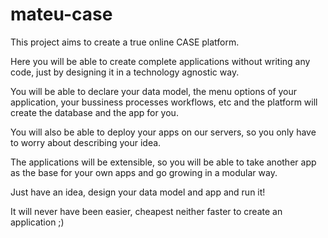 # mateu-case

This project aims to create a true online CASE platform.

Here you will be able to create complete applications without writing any code, just by designing it
in a technology agnostic way.

You will be able to declare your data model, the menu options of your application, your bussiness processes workflows, etc 
and the platform will create the database and the app for you.

You will also be able to deploy your apps on our servers, so you only have to worry about describing your idea.

The applications will be extensible, so you will be able to take another app as the base for your own apps and go growing in a modular way.

Just have an idea, design your data model and app and run it!

It will never have been easier, cheapest neither faster to create an application ;)


